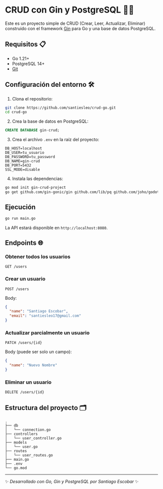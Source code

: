 # CRUD con Gin y PostgreSQL 🐹🐘

Este es un proyecto simple de CRUD (Crear, Leer, Actualizar, Eliminar) construido con el framework [Gin](https://gin-gonic.com/) para Go y una base de datos PostgreSQL.

## Requisitos 📋

- Go 1.21+
- PostgreSQL 14+
- [Git](https://git-scm.com/)

## Configuración del entorno 🛠️

1. Clona el repositorio:

```bash
git clone https://github.com/santiesleo/crud-go.git
cd crud-go
```

2. Crea la base de datos en PostgreSQL:

```sql
CREATE DATABASE gin-crud;
```

3. Crea el archivo `.env` en la raíz del proyecto:

```
DB_HOST=localhost
DB_USER=tu_usuario
DB_PASSWORD=tu_password
DB_NAME=gin-crud
DB_PORT=5432
SSL_MODE=disable
```

4. Instala las dependencias:

```bash
go mod init gin-crud-project
go get github.com/gin-gonic/gin github.com/lib/pq github.com/joho/godotenv
```

## Ejecución

```bash
go run main.go
```

La API estará disponible en `http://localhost:8080`.

## Endpoints 🌐

### Obtener todos los usuarios

```http
GET /users
```

### Crear un usuario

```http
POST /users
```

Body:

```json
{
  "name": "Santiago Escobar",
  "email": "santiesleo17@gmail.com"
}
```

### Actualizar parcialmente un usuario

```http
PATCH /users/{id}
```

Body (puede ser solo un campo):

```json
{
  "name": "Nuevo Nombre"
}
```

### Eliminar un usuario

```http
DELETE /users/{id}
```

## Estructura del proyecto 🗂️

```
.
├── db
│   └── connection.go
├── controllers
│   └── user_controller.go
├── models
│   └── user.go
├── routes
│   └── user_routes.go
├── main.go
├── .env
└── go.mod
```


---

✨ _Desarrollado con Go, Gin y PostgreSQL por Santiago Escobar_ ✨

